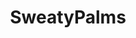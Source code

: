 ---
title: SweatyPalms
crosslinks:
- livven
- watchpeopledie
- gifs
- WTF
- pics
- motorcycles
- xkcd
- woahdude
- CalamariRaceTeam
- AskReddit
- nonononoyes
- OSHA
- interestingasfuck
- videos
- UNBGBBIIVCHIDCTIICBG
- perfectloops
- aviation
- InsaneCameramen
- AdrenalinePorn
- BeAmazed
---